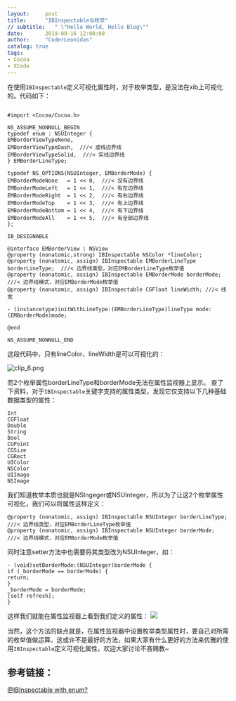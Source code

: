 ```yaml
---
layout:     post
title:      "IBInspectable与枚举"
// subtitle:   " \"Hello World, Hello Blog\""
date:       2019-09-16 12:00:00
author:     "CoderLeonidas"
catalog: true
tags:
- Cocoa
- XCode
---
```


在使用`IBInspectable`定义可视化属性时，对于枚举类型，是没法在xib上可视化的。代码如下：

```

#import <Cocoa/Cocoa.h>

NS_ASSUME_NONNULL_BEGIN
typedef enum : NSUInteger {
EMBorderViewTypeNone,
EMBorderViewTypeDash,  ///< 虚线边界线
EMBorderViewTypeSolid,  ///< 实线边界线
} EMBorderLineType;

typedef NS_OPTIONS(NSUInteger, EMBorderMode) {
EMBorderModeNone   = 1 << 0,  ///< 没有边界线
EMBorderModeLeft   = 1 << 1,  ///< 有左边界线
EMBorderModeRight  = 1 << 2,  ///< 有右边界线
EMBorderModeTop    = 1 << 3,  ///< 有上边界线
EMBorderModeBottom = 1 << 4,  ///< 有下边界线
EMBorderModeAll    = 1 << 5,  ///< 有全部边界线
};

IB_DESIGNABLE

@interface EMBorderView : NSView
@property (nonatomic,strong) IBInspectable NSColor *lineColor;
@property (nonatomic, assign) IBInspectable EMBorderLineType borderLineType;  ///< 边界线类型，对应EMBorderLineType枚举值
@property (nonatomic, assign) IBInspectable EMBorderMode borderMode; ///< 边界线模式，对应EMBorderMode枚举值
@property (nonatomic, assign) IBInspectable CGFloat lineWidth; ///< 线宽

- (instancetype)initWithLineType:(EMBorderLineType)lineType mode:(EMBorderMode)mode;

@end

NS_ASSUME_NONNULL_END
```

这段代码中，只有lineColor、lineWidth是可以可视化的：

![clip_6.png](https://tva1.sinaimg.cn/large/006y8mN6gy1g72pl74alpj30jz0hxdh6.jpg)


而2个枚举属性borderLineType和borderMode无法在属性监视器上显示。
查了下资料，对于`IBInspectable`关键字支持的属性类型，发现它仅支持以下几种基础数据类型的属性：

```
Int
CGFloat
Double
String
Bool
CGPoint
CGSize
CGRect
UIColor
NSColor
UIImage
NSImage
```

我们知道枚举本质也就是NSIngeger或NSUInteger，所以为了让这2个枚举属性可视化，我们可以将属性这样定义：

```
@property (nonatomic, assign) IBInspectable NSUInteger borderLineType;  ///< 边界线类型，对应EMBorderLineType枚举值
@property (nonatomic, assign) IBInspectable NSUInteger borderMode; ///< 边界线模式，对应EMBorderMode枚举值
```
同时注意setter方法中也需要将其类型改为NSUInteger，如：

```
- (void)setBorderMode:(NSUInteger)borderMode {
if (_borderMode == borderMode) {
return;
}
_borderMode = borderMode;
[self refresh];
}
```

这样我们就能在属性监视器上看到我们定义的属性：
![](https://tva1.sinaimg.cn/large/006y8mN6gy1g72plrl4yuj30k509fq3o.jpg)


当然，这个方法的缺点就是，在属性监视器中设置枚举类型属性时，要自己对所需的枚举值做运算。这或许不是最好的方法，如果大家有什么更好的方法来优雅的使用`IBInspectable`定义可视化属性，欢迎大家讨论不吝赐教~

## 参考链接：
[@IBInspectable with enum?](https://stackoverflow.com/questions/28749598/ibinspectable-with-enum)





